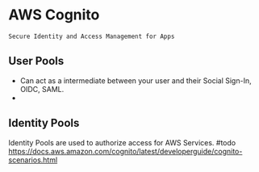 # AWS Cognito
```ad-info
Secure Identity and Access Management for Apps
```
## User Pools
- Can act as a intermediate between your user and their Social Sign-In, OIDC, SAML.
- 

## Identity Pools
Identity Pools are used to authorize access for AWS Services.
#todo
https://docs.aws.amazon.com/cognito/latest/developerguide/cognito-scenarios.html